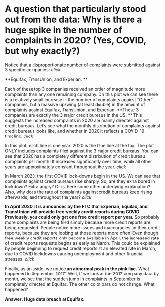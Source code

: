 # A question that particularly stood out from the data: Why is there a huge spike in the number of complaints in 2020? (Yes, COVID, but why exactly?)

Notice that a disproportionate number of complaints were submitted against 3 specific companies: 
*click*

**Equifax, TransUnion, and Experian. **

Each of these top 3 companies received an order of magnitude more complaints than any one remaining company. 
On this plot we can see there is a relatively small increase in the number of complaints against “Other” companies, but a massive upswing (at least double) in the amount of complaints against Equifax, TransUnion, and Experian.
**These 3 companies are exactly the 3 major credit bureaus in the US. **
This suggests the increased complaints in 2020 are mainly directed against credit bureaus.
Let’s see what the monthly distribution of complaints against credit bureaus looks like, and whether in 2020 it reflects a COVID-19 timeline.
*click*

In this plot, each line is one year. 2020 is the blue line at the top. The plot ONLY includes complaints filed against the 3 major credit bureaus.
You can see that 2020 has a completely different distribution of credit bureau complaints per month! It increases significantly over time, while all other years are approximately constant throughout the year. 
*click*

In March 2020, the first COVID lock-downs begin in the US. We can see that complaints against credit bureaus rise sharply. 
So, are they extra bored in lockdown? Extra angry? Or is there some other underlying explanation? Also, why does the rate of complaints against credit bureaus keep rising afterwards, and throughout the year?
*click*

**In April 2020, it is announced by the FTC that Experian, Equifax, and TransUnion will provide free weekly credit reports during COVID. Previously, you could only get one free credit report per year.**
So probably more complaints are being filed simply because more credit reports are being requested. People notice more issues and inaccuracies on their credit reports, because they are looking at those reports more often! 
Even though free weekly credit reports only become available in April, the increased rate of credit reports requests begins as early as March. This could be explained by people beginning to request credit reports at an elevated rate in March, due to COVID lockdowns causing unemployment and other financial stresses.
*click*

Finally, as an aside, we notice **an abnormal peak in the pink line.** What happened in September 2017? Well, if we look at the 2017 company data by month, we see that the sudden jump in complaints in September is completely directed at Equifax. The other color bars do not change. 
What happened?

**Answer: Huge data breach at Equifax.**

